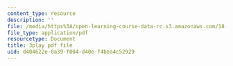 ```yaml
---
content_type: resource
description: ''
file: /media/https%3A/open-learning-course-data-rc.s3.amazonaws.com/18-06sc-linear-algebra-fall-2011/d404622e0a39f004d40ef4bea4c52929_13r9QY6cmjc.pdf
file_type: application/pdf
resourcetype: Document
title: 3play pdf file
uid: d404622e-0a39-f004-d40e-f4bea4c52929
---
```

